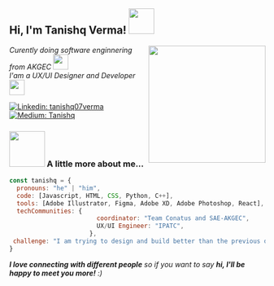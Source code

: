 <h2> Hi, I'm Tanishq Verma! <img src="https://media.giphy.com/media/LZElUsjl1Bu6c/giphy.gif" width="50"></h2>
<img align='right' src="https://media.giphy.com/media/SvRmX9NAeUeiyLcMtw/giphy.gif" width="230">
<p><em>Curently doing software enginnering from AKGEC <img src="https://media.giphy.com/media/fYSnHlufseco8Fh93Z/giphy.gif" width="30"></br>I'am a UX/UI Designer and Developer<img src="https://media.giphy.com/media/WUlplcMpOCEmTGBtBW/giphy.gif" width="30"> </em></p>

[![Linkedin: tanishq07verma](https://img.shields.io/badge/-tanishq07verma-blue?style=flat-square&logo=Linkedin&logoColor=white&link=https://www.linkedin.com/in/tanishq07verma/)](https://www.linkedin.com/in/tanishq07verma/) [![Medium: Tanishq](https://img.shields.io/badge/-tanishq07verma-blue?style=flat-square&logo=Medium&logoColor=white&link=https://medium.com/@tanishqverma/)](https://medium.com/@tanishqverma)

### <img src="https://media.giphy.com/media/XnqUYOaSBRaLe/giphy.gif" width="70"> A little more about me...  
```javascript
const tanishq = {
  pronouns: "he" | "him",
  code: [Javascript, HTML, CSS, Python, C++],
  tools: [Adobe Illustrator, Figma, Adobe XD, Adobe Photoshop, React],
  techCommunities: {
                        coordinator: "Team Conatus and SAE-AKGEC",
                        UX/UI Engineer: "IPATC",
                      },
 challenge: "I am trying to design and build better than the previous day"
}
```
<em><b>I love connecting with different people</b> so if you want to say <b>hi, I'll be happy to meet you more!</b> :)</em>
